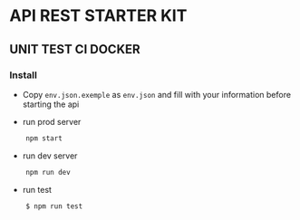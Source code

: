 # API REST STARTER KIT
## UNIT TEST CI DOCKER

### Install

- Copy `env.json.exemple` as `env.json` and fill with your information before starting the api

- run prod server
```bash
    npm start
```
- run dev server
```bash
    npm run dev
```
- run test
```bash
    $ npm run test
```
